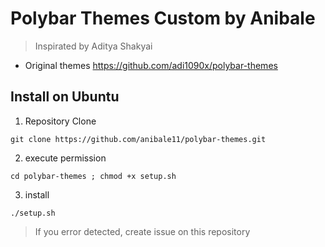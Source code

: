 # Polybar Themes Custom by Anibale

> Inspirated by Aditya Shakyai

- Original themes https://github.com/adi1090x/polybar-themes

## Install on Ubuntu

1. Repository Clone

`git clone https://github.com/anibale11/polybar-themes.git`

2. execute permission

`cd polybar-themes ; chmod +x setup.sh`

3. install

`./setup.sh`

> If you error detected, create issue on this repository
